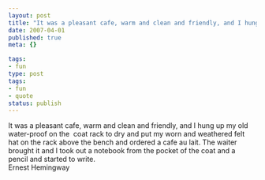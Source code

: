 ```yaml
---
layout: post
title: "It was a pleasant cafe, warm and clean and friendly, and I hung up my old water-proof on the\xC2\xA0 coat rack to dry and put my worn and weathered felt hat on the rack above the bench and ordered a cafe au lait. The waiter brought it and I took out a notebook from the pocket of the coat and a pencil and started to write."
date: 2007-04-01
published: true
meta: {}

tags:
- fun
type: post
tags:
- fun
- quote
status: publish
---
```

It was a pleasant cafe, warm and clean and friendly, and I hung up my old water-proof on the  coat rack to dry and put my worn and weathered felt hat on the rack above the bench and ordered a cafe au lait. The waiter brought it and I took out a notebook from the pocket of the coat and a pencil and started to write.<br />Ernest Hemingway
